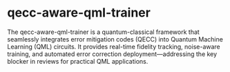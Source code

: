 # qecc-aware-qml-trainer
The qecc-aware-qml-trainer is a quantum-classical framework that seamlessly integrates error mitigation codes (QECC) into Quantum Machine Learning (QML) circuits. It provides real-time fidelity tracking, noise-aware training, and automated error correction deployment—addressing the key blocker in reviews for practical QML applications.
